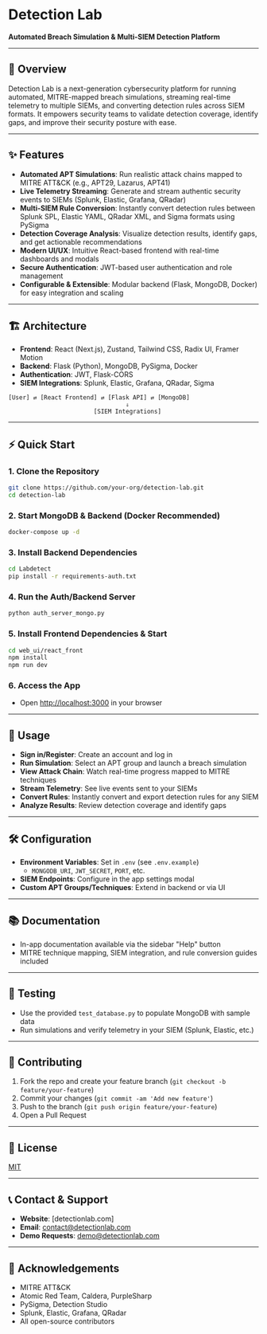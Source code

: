 # Detection Lab

**Automated Breach Simulation & Multi-SIEM Detection Platform**

---

## 🚀 Overview
Detection Lab is a next-generation cybersecurity platform for running automated, MITRE-mapped breach simulations, streaming real-time telemetry to multiple SIEMs, and converting detection rules across SIEM formats. It empowers security teams to validate detection coverage, identify gaps, and improve their security posture with ease.

---

## ✨ Features
- **Automated APT Simulations**: Run realistic attack chains mapped to MITRE ATT&CK (e.g., APT29, Lazarus, APT41)
- **Live Telemetry Streaming**: Generate and stream authentic security events to SIEMs (Splunk, Elastic, Grafana, QRadar)
- **Multi-SIEM Rule Conversion**: Instantly convert detection rules between Splunk SPL, Elastic YAML, QRadar XML, and Sigma formats using PySigma
- **Detection Coverage Analysis**: Visualize detection results, identify gaps, and get actionable recommendations
- **Modern UI/UX**: Intuitive React-based frontend with real-time dashboards and modals
- **Secure Authentication**: JWT-based user authentication and role management
- **Configurable & Extensible**: Modular backend (Flask, MongoDB, Docker) for easy integration and scaling

---

## 🏗️ Architecture
- **Frontend**: React (Next.js), Zustand, Tailwind CSS, Radix UI, Framer Motion
- **Backend**: Flask (Python), MongoDB, PySigma, Docker
- **Authentication**: JWT, Flask-CORS
- **SIEM Integrations**: Splunk, Elastic, Grafana, QRadar, Sigma

```
[User] ⇄ [React Frontend] ⇄ [Flask API] ⇄ [MongoDB]
                                 ⇓
                        [SIEM Integrations]
```

---

## ⚡ Quick Start

### 1. **Clone the Repository**
```bash
git clone https://github.com/your-org/detection-lab.git
cd detection-lab
```

### 2. **Start MongoDB & Backend (Docker Recommended)**
```bash
docker-compose up -d
```

### 3. **Install Backend Dependencies**
```bash
cd Labdetect
pip install -r requirements-auth.txt
```

### 4. **Run the Auth/Backend Server**
```bash
python auth_server_mongo.py
```

### 5. **Install Frontend Dependencies & Start**
```bash
cd web_ui/react_front
npm install
npm run dev
```

### 6. **Access the App**
- Open [http://localhost:3000](http://localhost:3000) in your browser

---

## 🔑 Usage
- **Sign in/Register**: Create an account and log in
- **Run Simulation**: Select an APT group and launch a breach simulation
- **View Attack Chain**: Watch real-time progress mapped to MITRE techniques
- **Stream Telemetry**: See live events sent to your SIEMs
- **Convert Rules**: Instantly convert and export detection rules for any SIEM
- **Analyze Results**: Review detection coverage and identify gaps

---

## 🛠️ Configuration
- **Environment Variables**: Set in `.env` (see `.env.example`)
  - `MONGODB_URI`, `JWT_SECRET`, `PORT`, etc.
- **SIEM Endpoints**: Configure in the app settings modal
- **Custom APT Groups/Techniques**: Extend in backend or via UI

---

## 📚 Documentation
- In-app documentation available via the sidebar "Help" button
- MITRE technique mapping, SIEM integration, and rule conversion guides included

---

## 🧪 Testing
- Use the provided `test_database.py` to populate MongoDB with sample data
- Run simulations and verify telemetry in your SIEM (Splunk, Elastic, etc.)

---

## 👥 Contributing
1. Fork the repo and create your feature branch (`git checkout -b feature/your-feature`)
2. Commit your changes (`git commit -am 'Add new feature'`)
3. Push to the branch (`git push origin feature/your-feature`)
4. Open a Pull Request

---

## 📄 License
[MIT](LICENSE)

---

## 📞 Contact & Support
- **Website**: [detectionlab.com]
- **Email**: contact@detectionlab.com
- **Demo Requests**: demo@detectionlab.com

---

## 🙏 Acknowledgements
- MITRE ATT&CK
- Atomic Red Team, Caldera, PurpleSharp
- PySigma, Detection Studio
- Splunk, Elastic, Grafana, QRadar
- All open-source contributors
